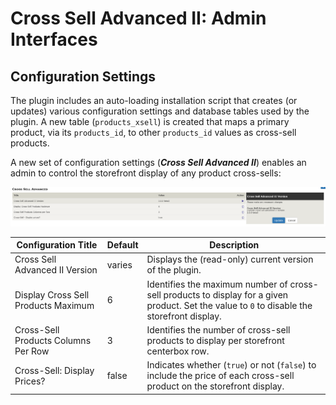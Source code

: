 # Cross Sell Advanced II: Admin Interfaces

## Configuration Settings

The plugin includes an auto-loading installation script that creates (or updates) various configuration settings and database tables used by the plugin.  A new table (`products_xsell`) is created that maps a primary product, via its `products_id`, to other `products_id` values as cross-sell products.

A new set of configuration settings (***Cross Sell Advanced II***) enables an admin to control the storefront display of any product cross-sells:

![Configuration Settings](./images/configuration.png)

| Configuration Title                 | Default | Description                                                  |
| ----------------------------------- | ------- | ------------------------------------------------------------ |
| Cross Sell Advanced II Version      | varies  | Displays the (read-only) current version of the plugin.      |
| Display Cross Sell Products Maximum | 6       | Identifies the maximum number of cross-sell products to display for a given product.  Set the value to `0` to disable the storefront display. |
| Cross-Sell Products Columns Per Row | 3       | Identifies the number of cross-sell products to display per storefront centerbox row. |
| Cross-Sell: Display Prices?         | false   | Indicates whether (`true`) or not (`false`) to include the price of each cross-sell product on the storefront display. |



